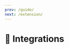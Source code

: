 ```yaml
---
prev: /guide/
next: /extension/
---
```


# 🧩 Integrations

<Content :page-key="$site.pages.find(p => p.path === '/integration/aframe/').key"/>

<br>
